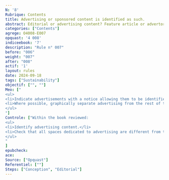 ```yaml
---
N: '8'
Rubrique: Contents
title: Advertising or sponsored content is identified as such. 
abstract: Editorial or advertising content? Feature article or advertorial? Impartial opinion or sponsored post? It is better to specify what it is about, so Internet users will know what to expect and will have nothing to reproach you for.
categories: ["Contents"]
agrege: O4008-E007
opquast: '4 008'
indiceebook: '7'
description: "Rule n° 007"
before: "006"
weight: "007"
after: "008"
actif: '1'
layout: rules
date: 2024-09-18
tags: ["Sustainability"]
objectif: ["", ""]
Meo: ["
<ul>
<li>Indicate advertisements with a notice allowing them to be identified (advertising, advertising, partnerships, etc.).</li>
<li>Where possible, graphically separate advertising from the rest of the content.</li>
</ul>
"]
Controle: ["Within the book reviewed:
<ul>
<li>Identify advertising content.</li>
<li>Check that all spaces dedicated to advertising are different from the rest of the content and include a notice allowing them to be unambiguously identified; : typically, the mention “advertising”; » displayed above or below the relevant content.</li>
</ul>
"
]
epubcheck: 
ace: 
Source: ["Opquast"]
Referentiel: [""]
Steps: ["Conception", "Editorial"]
---
```

